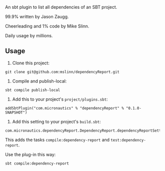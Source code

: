 An sbt plugin to list all dependencies of an SBT project.

99.9% written by Jason Zaugg.

Cheerleading and 1% code by Mike Slinn.

Daily usage by millions.

## Usage

 1. Clone this project:
````
git clone git@github.com:mslinn/dependencyReport.git
````
 1. Compile and publish-local:
````
sbt compile publish-local
````
 1. Add this to your project's `project/plugins.sbt`:
````
addSbtPlugin("com.micronautics" % "dependencyReport" % "0.1.0-SNAPSHOT")
````
 1. Add this setting to your project's `build.sbt`:
````
com.micronautics.dependencyReport.DependencyReport.dependencyReportSettings
````
This adds the tasks `compile:dependency-report` and `test:dependency-report`.

Use the plug-in this way:
````
sbt compile:dependency-report
````
